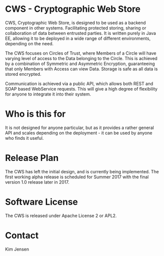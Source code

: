 # CWS - Cryptographic Web Store
CWS, Cryptographic Web Store, is designed to be used as a backend component in
other systems. Facilitating protected storing, sharing or collaboration of data
between entrusted parties. It is written purely in Java EE, allowing it to be
deployed in a wide range of different environments, depending on the need.

The CWS focuses on Circles of Trust, where Members of a Circle will have varying
level of access to the Data belonging to the Circle. This is achieved by a
combination of Symmetric and Asymmetric Encryption, guaranteeing that only
Members with Access can view Data. Storage is safe as all data is stored
encrypted.

Communication is achieved via a public API, which allows both REST and SOAP
based WebService requests. This will give a high degree of flexibility for
anyone to integrate it into their system.

# Who is this for
It is not designed for anyone particular, but as it provides a rather general
API and scales depending on the deployment - it can be used by anyone who finds
it useful. 

# Release Plan
The CWS has left the initial design, and is currently being implemented. The
first working alpha release is scheduled for Summer 2017 with the final version
1.0 release later in 2017.

# Software License
The CWS is released under Apache License 2 or APL2.

# Contact
Kim Jensen <kim at javadog.io>
